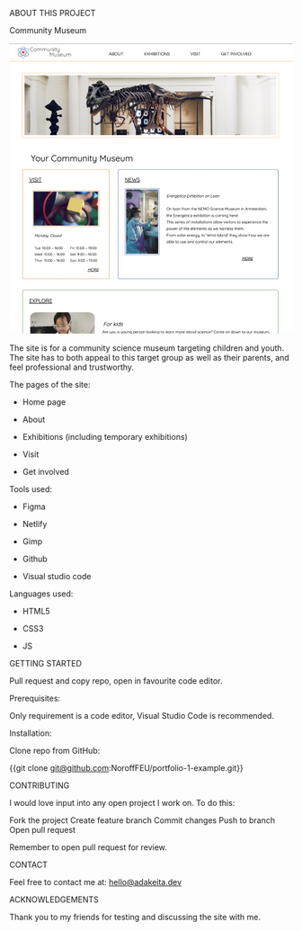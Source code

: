 ABOUT THIS PROJECT



Community Museum


![Model](https://github.com/adakeita/Museum/blob/main/museumscreen.png)


The site is for a community science museum targeting children and youth. The site has to both appeal to this target group as well as their parents, and feel professional and trustworthy. 



The pages of the site:

 - Home page

 - About

 - Exhibitions (including temporary exhibitions)

 - Visit

 - Get involved



Tools used:

 - Figma

 - Netlify

 - Gimp

 - Github

 - Visual studio code



Languages used:

 - HTML5

 - CSS3

 - JS





GETTING STARTED


Pull request and copy repo, open in favourite code editor.

Prerequisites:

Only requirement is a code editor, Visual Studio Code is recommended.

Installation:

Clone repo from GitHub:

{{git clone git@github.com:NoroffFEU/portfolio-1-example.git}}




CONTRIBUTING

I would love input into any open project I work on. To do this:

Fork the project
Create feature branch
Commit changes
Push to branch
Open pull request


Remember to open pull request for review.



CONTACT

Feel free to contact me at: hello@adakeita.dev 



ACKNOWLEDGEMENTS

Thank you to my friends for testing and discussing the site with me. 
